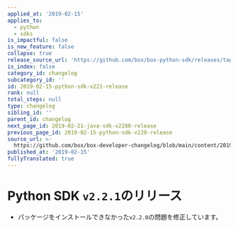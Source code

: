 ```yaml
---
applied_at: '2019-02-15'
applies_to:
  - python
  - sdks
is_impactful: false
is_new_feature: false
collapse: true
release_source_url: 'https://github.com/box/box-python-sdk/releases/tag/v2.2.1'
is_index: false
category_id: changelog
subcategory_id: ''
id: 2019-02-15-python-sdk-v221-release
rank: null
total_steps: null
type: changelog
sibling_id: ''
parent_id: changelog
next_page_id: 2019-02-21-java-sdk-v2280-release
previous_page_id: 2019-02-15-python-sdk-v220-release
source_url: >-
  https://github.com/box/box-developer-changelog/blob/main/content/2019/02-15-python-sdk-v221-release.md
published_at: '2019-02-15'
fullyTranslated: true
---
```

# Python SDK `v2.2.1`のリリース

* パッケージをインストールできなかった`v2.2.0`の問題を修正しています。
